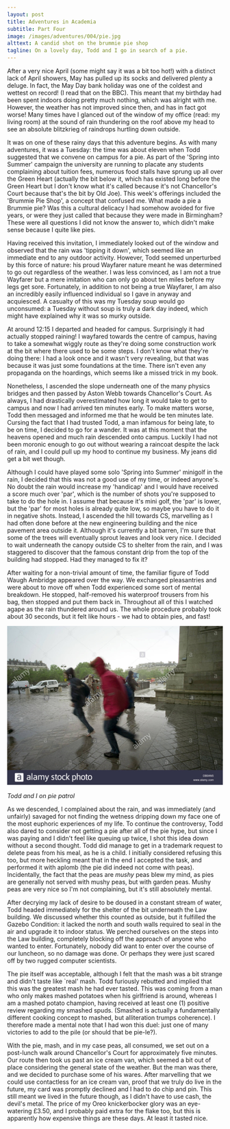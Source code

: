 ```yaml
---
layout: post
title: Adventures in Academia
subtitle: Part Four
image: /images/adventures/004/pie.jpg
alttext: A candid shot on the brummie pie shop
tagline: On a lovely day, Todd and I go in search of a pie.
---
```


After a very nice April (some might say it was a bit too hot!) with a distinct lack of April showers, May has pulled up its socks and delivered plenty a deluge.
In fact, the May Day bank holiday was one of the coldest and wettest on record!
(I read that on the BBC).
This meant that my birthday had been spent indoors doing pretty much nothing, which was alright with me.
However, the weather has not improved since then, and has in fact got worse!
Many times have I glanced out of the window of my office (read: my living room) at the sound of rain thundering on the roof above my head to see an absolute blitzkrieg of raindrops hurtling down outside.

It was on one of these rainy days that this adventure begins.
As with many adventures, it was a Tuesday: the time was about eleven when Todd suggested that we convene on campus for a pie.
As part of the 'Spring into Summer' campaign the university are running to placate any students complaining about tuition fees, numerous food stalls have sprung up all over the Green Heart (actually the bit below it, which has existed long before the Green Heart but I don't know what it's called because it's not Chancellor's Court because that's the bit by Old Joe).
This week's offerings included the 'Brummie Pie Shop', a concept that confused me.
What made a pie a Brummie pie?
Was this a cultural delicacy I had somehow avoided for five years, or were they just called that because they were made in Birmingham?
These were all questions I did not know the answer to, which didn't make sense because I quite like pies.

Having received this invitation, I immediately looked out of the window and observed that the rain was 'tipping it down', which seemed like an immediate end to any outdoor activity.
However, Todd seemed unperturbed by this force of nature: his proud Wayfarer nature meant he was determined to go out regardless of the weather.
I was less convinced, as I am not a true Wayfarer but a mere imitation who can only go about ten miles before my legs get sore.
Fortunately, in addition to not being a true Wayfarer, I am also an incredibly easily influenced individual so I gave in anyway and acquiesced.
A casualty of this was my Tuesday soup would go unconsumed: a Tuesday without soup is truly a dark day indeed, which might have explained why it was so murky outside.

At around 12:15 I departed and headed for campus.
Surprisingly it had actually stopped raining!
I wayfared towards the centre of campus, having to take a somewhat wiggly route as they're doing some construction work at the bit where there used to be some steps.
I don't know what they're doing there: I had a look once and it wasn't very revealing, but that was because it was just some foundations at the time.
There isn't even any propaganda on the hoardings, which seems like a missed trick in my book.

Nonetheless, I ascended the slope underneath one of the many physics bridges and then passed by Aston Webb towards Chancellor's Court.
As always, I had drastically overestimated how long it would take to get to campus and now I had arrived ten minutes early.
To make matters worse, Todd then messaged and informed me that he would be ten minutes late.
Cursing the fact that I had trusted Todd, a man infamous for being late, to be on time, I decided to go for a wander.
It was at this moment that the heavens opened and much rain descended onto campus.
Luckily I had not been moronic enough to go out without wearing a raincoat despite the lack of rain, and I could pull up my hood to continue my business.
My jeans did get a bit wet though.

Although I could have played some solo 'Spring into Summer' minigolf in the rain, I decided that this was not a good use of my time, or indeed anyone's.
No doubt the rain would increase my 'handicap' and I would have received a score much over 'par', which is the number of shots you're supposed to take to do the hole in.
I assume that because it's mini golf, the 'par' is lower, but the 'par' for most holes is already quite low, so maybe you have to do it in negative shots.
Instead, I ascended the hill towards CS, marvelling as I had often done before at the new engineering building and the nice pavement area outside it.
Although it's currently a bit barren, I'm sure that some of the trees will eventually sprout leaves and look very nice.
I decided to wait underneath the canopy outside CS to shelter from the rain, and I was staggered to discover that the famous constant drip from the top of the building had stopped.
Had they managed to fix it?

After waiting for a non-trivial amount of time, the familiar figure of Todd Waugh Ambridge appeared over the way.
We exchanged pleasantries and were about to move off when Todd experienced some sort of mental breakdown.
He stopped, half-removed his waterproof trousers from his bag, then stopped and put them back in.
Throughout all of this I watched agape as the rain thundered around us.
The whole procedure probably took about 30 seconds, but it felt like hours - we had to obtain pies, and fast!

![Todd and I rapidly approach the pies](/images/adventures/004/rain.jpg)

*Todd and I on pie patrol*

As we descended, I complained about the rain, and was immediately (and unfairly) savaged for not finding the wetness dripping down my face one of the most euphoric experiences of my life.
To continue the controversy, Todd also dared to consider not getting a pie after all of the pie hype, but since I was paying and I didn't feel like queuing up twice, I shot this idea down without a second thought.
Todd did manage to get in a trademark request to delete peas from his meal, as he is a child.
I initially considered refusing this too, but more heckling meant that in the end I accepted the task, and performed it with aplomb (the pie did indeed not come with peas).
Incidentally, the fact that the peas are *mushy* peas blew my mind, as pies are generally not served with mushy peas, but with garden peas.
Mushy peas are very nice so I'm not complaining, but it's still absolutely mental.

After decrying my lack of desire to be doused in a constant stream of water, Todd headed immediately for the shelter of the bit underneath the Law building.
We discussed whether this counted as outside, but it fulfilled the Gazebo Condition: it lacked the north and south walls required to seal in the air and upgrade it to indoor status.
We perched ourselves on the steps into the Law building, completely blocking off the approach of anyone who wanted to enter.
Fortunately, nobody did want to enter over the course of our luncheon, so no damage was done.
Or perhaps they were just scared off by two rugged computer scientists.

The pie itself was acceptable, although I felt that the mash was a bit strange and didn't taste like `real' mash.
Todd furiously rebutted and implied that this was the greatest mash he had ever tasted.
This was coming from a man who only makes mashed potatoes when his girlfriend is around, whereas I am a mashed potato champion, having received at least one (1) positive review regarding my smashed spuds.
(Smashed is actually a fundamentally different cooking concept to mashed, but alliteration trumps coherence).
I therefore made a mental note that I had won this duel: just one of many victories to add to the pile (or should that be pie-le?).

With the pie, mash, and in my case peas, all consumed, we set out on a post-lunch walk around Chancellor's Court for approximately five minutes.
Our route then took us past an ice cream van, which seemed a bit out of place considering the general state of the weather.
But the man was there, and we decided to purchase some of his wares.
After marvelling that we could use contactless for an ice cream van, proof that we truly do live in the future, my card was promptly declined and I had to do chip and pin.
This still meant we lived in the future though, as I didn't have to use cash, the devil's metal.
The price of my Oreo knickerbocker glory was an eye-watering £3.50, and I probably paid extra for the flake too, but this is apparently how expensive things are these days.
At least it tasted nice.